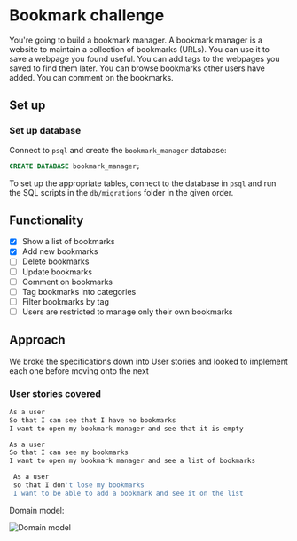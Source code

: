# Bookmark challenge

You're going to build a bookmark manager. A bookmark manager is a website to maintain a collection of bookmarks (URLs). You can use it to save a webpage you found useful. You can add tags to the webpages you saved to find them later. You can browse bookmarks other users have added. You can comment on the bookmarks.

## Set up

### Set up database

Connect to `psql` and create the `bookmark_manager` database:

```sql
CREATE DATABASE bookmark_manager;
```

To set up the appropriate tables, connect to the database in `psql` and run the SQL scripts in the `db/migrations` folder in the given order.

## Functionality

- [x] Show a list of bookmarks
- [x] Add new bookmarks
- [ ] Delete bookmarks
- [ ] Update bookmarks
- [ ] Comment on bookmarks
- [ ] Tag bookmarks into categories
- [ ] Filter bookmarks by tag
- [ ] Users are restricted to manage only their own bookmarks

## Approach

We broke the specifications down into User stories and looked to implement each one before moving onto the next

### User stories covered

```sh
As a user
So that I can see that I have no bookmarks
I want to open my bookmark manager and see that it is empty

As a user
So that I can see my bookmarks
I want to open my bookmark manager and see a list of bookmarks

 As a user
 so that I don't lose my bookmarks
 I want to be able to add a bookmark and see it on the list

```

Domain model:

![Domain model](/imgs/bookmark_domain_model.png)
